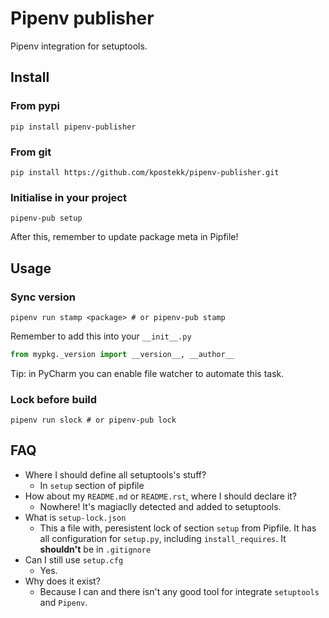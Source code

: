 # Pipenv publisher
Pipenv integration for setuptools.

## Install

### From pypi
```shell
pip install pipenv-publisher
```

### From git
```shell
pip install https://github.com/kpostekk/pipenv-publisher.git
```

### Initialise in your project
```shell
pipenv-pub setup
```
After this, remember to update package meta in Pipfile!

## Usage

### Sync version
```shell
pipenv run stamp <package> # or pipenv-pub stamp 
```

Remember to add this into your `__init__.py`
```python
from mypkg._version import __version__, __author__
```

Tip: in PyCharm you can enable file watcher to automate this task.

### Lock before build
```shell
pipenv run slock # or pipenv-pub lock 
```

## FAQ

- Where I should define all setuptools's stuff?
    - In `setup` section of pipfile
- How about my `README.md` or `README.rst`, where I should declare it?
    - Nowhere! It's magiaclly detected and added to setuptools.
- What is `setup-lock.json`
    - This a file with, peresistent lock of section `setup` from Pipfile. It has all configuration for `setup.py`, including `install_requires`. It **shouldn't** be in `.gitignore`
- Can I still use `setup.cfg`
    - Yes.
- Why does it exist?
    - Because I can and there isn't any good tool for integrate `setuptools` and `Pipenv`.